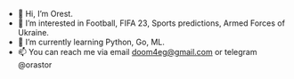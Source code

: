 - 👋 Hi, I’m Orest.
- 👀 I’m interested in Football, FIFA 23, Sports predictions, Armed Forces of Ukraine.
- 🌱 I’m currently learning Python, Go, ML.
- 📫 You can reach me via email doom4eg@gmail.com or telegram @orastor

<!---
oRastor/oRastor is a ✨ special ✨ repository because its `README.md` (this file) appears on your GitHub profile.
You can click the Preview link to take a look at your changes.
--->
